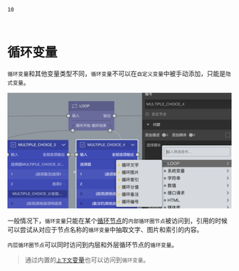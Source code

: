 ```index
10
```
```tag

```
```summary

```
# 循环变量

`循环变量`和其他变量类型不同，`循环变量`不可以在`自定义变量`中被手动添加，只能是`隐式变量`。

<img src='./assets/10loopVarible/loop-type.png'>

一般情况下，`循环变量`只能在某个[循环节点](../10nodes/toolsNodes/02loop.md)的`内部循环圈节点`被访问到，引用的时候可以尝试从对应于节点名称的`循环变量`中抽取文字、图片和索引的内容。

`内层循环圈节点`可以同时访问到内层和外层循环节点的`循环变量`。

> 通过内置的[`上下文`变量](./09buildinVarible.md#上下文)也可以访问到`循环变量`。

